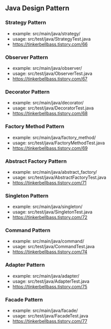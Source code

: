 ## Java Design Pattern

### Strategy Pattern

- example: src/main/java/strategy/
- usage: src/test/java/StrategyTest.java
- https://tinkerbellbass.tistory.com/66

### Observer Pattern

- example: src/main/java/observer/
- usage: src/test/java/ObserverTest.java
- https://tinkerbellbass.tistory.com/67

### Decorator Pattern

- example: src/main/java/decorator/
- usage: src/test/java/DecoratorTest.java
- https://tinkerbellbass.tistory.com/68

### Factory Method Pattern

- example: src/main/java/factory_method/
- usage: src/test/java/FactoryMethodTest.java
- https://tinkerbellbass.tistory.com/69

### Abstract Factory Pattern

- example: src/main/java/abstract_factory/
- usage: src/test/java/AbstractFactoryTest.java
- https://tinkerbellbass.tistory.com/71

### Singleton Pattern

- example: src/main/java/singleton/
- usage: src/test/java/SingletonTest.java
- https://tinkerbellbass.tistory.com/72

### Command Pattern

- example: src/main/java/command/
- usage: src/test/java/CommandTest.java
- https://tinkerbellbass.tistory.com/74

### Adapter Pattern

- example: src/main/java/adapter/
- usage: src/test/java/AdapterTest.java
- https://tinkerbellbass.tistory.com/75

### Facade Pattern

- example: src/main/java/facade/
- usage: src/test/java/FacadeTest.java
- https://tinkerbellbass.tistory.com/77